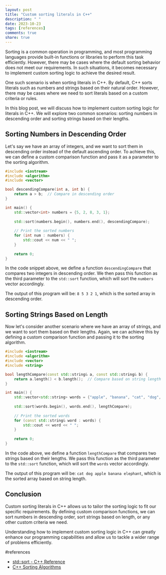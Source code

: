 ```yaml
---
layout: post
title: "Custom sorting literals in C++"
description: " "
date: 2023-10-23
tags: [references]
comments: true
share: true
---
```


Sorting is a common operation in programming, and most programming languages provide built-in functions or libraries to perform this task efficiently. However, there may be cases where the default sorting behavior does not meet our requirements. In such situations, it becomes necessary to implement custom sorting logic to achieve the desired result.

One such scenario is when sorting literals in C++. By default, C++ sorts literals such as numbers and strings based on their natural order. However, there may be cases where we need to sort literals based on a custom criteria or rules.

In this blog post, we will discuss how to implement custom sorting logic for literals in C++. We will explore two common scenarios: sorting numbers in descending order and sorting strings based on their lengths.

## Sorting Numbers in Descending Order

Let's say we have an array of integers, and we want to sort them in descending order instead of the default ascending order. To achieve this, we can define a custom comparison function and pass it as a parameter to the sorting algorithm.

```cpp
#include <iostream>
#include <algorithm>
#include <vector>

bool descendingCompare(int a, int b) {
    return a > b;  // Compare in descending order
}

int main() {
    std::vector<int> numbers = {5, 2, 8, 3, 1};
    
    std::sort(numbers.begin(), numbers.end(), descendingCompare);
    
    // Print the sorted numbers
    for (int num : numbers) {
        std::cout << num << " ";
    }
    
    return 0;
}
```

In the code snippet above, we define a function `descendingCompare` that compares two integers in descending order. We then pass this function as the third parameter to the `std::sort` function, which will sort the `numbers` vector accordingly.

The output of this program will be: `8 5 3 2 1`, which is the sorted array in descending order.

## Sorting Strings Based on Length

Now let's consider another scenario where we have an array of strings, and we want to sort them based on their lengths. Again, we can achieve this by defining a custom comparison function and passing it to the sorting algorithm.

```cpp
#include <iostream>
#include <algorithm>
#include <vector>
#include <string>

bool lengthCompare(const std::string& a, const std::string& b) {
    return a.length() < b.length();  // Compare based on string length
}

int main() {
    std::vector<std::string> words = {"apple", "banana", "cat", "dog", "elephant"};
    
    std::sort(words.begin(), words.end(), lengthCompare);
    
    // Print the sorted words
    for (const std::string& word : words) {
        std::cout << word << " ";
    }
    
    return 0;
}
```

In the code above, we define a function `lengthCompare` that compares two strings based on their lengths. We pass this function as the third parameter to the `std::sort` function, which will sort the `words` vector accordingly.

The output of this program will be: `cat dog apple banana elephant`, which is the sorted array based on string length.

## Conclusion

Custom sorting literals in C++ allows us to tailor the sorting logic to fit our specific requirements. By defining custom comparison functions, we can sort numbers in descending order, sort strings based on length, or any other custom criteria we need.

Understanding how to implement custom sorting logic in C++ can greatly enhance our programming capabilities and allow us to tackle a wider range of problems efficiently.

#references
- [std::sort - C++ Reference](https://en.cppreference.com/w/cpp/algorithm/sort)
- [C++ Sorting Algorithms](https://www.geeksforgeeks.org/sorting-algorithms-in-c/)